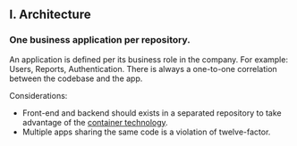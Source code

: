 ## I. Architecture
### One business application per repository. 

An application is defined per its business role in the company. For example: Users, Reports, Authentication. There is always a one-to-one correlation between the codebase and the app.

Considerations:

* Front-end and backend should exists in a separated repository to take advantage of the [container technology](https://kubernetes.io/docs/concepts/containers/). 
* Multiple apps sharing the same code is a violation of twelve-factor. 


